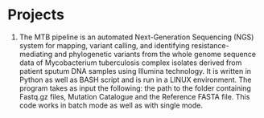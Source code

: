 # Projects
1. The MTB pipeline is an automated Next-Generation Sequencing (NGS) system for mapping, variant calling, and identifying resistance-mediating and phylogenetic variants from the whole genome sequence data of Mycobacterium tuberculosis complex isolates derived from patient sputum DNA samples using Illumina technology.
It is written in Python as well as BASH script and is run in a LINUX environment.
The program takes as input the following: the path to the folder containing Fastq.gz files, Mutation Catalogue and the Reference FASTA file.
This code works in batch mode as well as with single mode.


